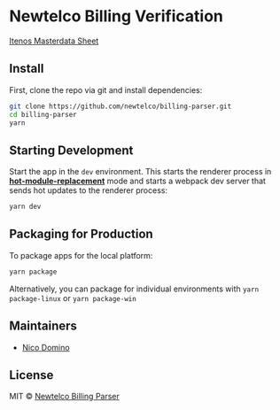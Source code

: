 # Newtelco Billing Verification

[Itenos Masterdata Sheet](https://docs.google.com/spreadsheets/d/1zA4HA3DCceRFqEIwkTTITGjxxEr8QaIDhRrEwFeKR2s/edit#gid=688542946)

## Install

First, clone the repo via git and install dependencies:

```bash
git clone https://github.com/newtelco/billing-parser.git
cd billing-parser
yarn
```

## Starting Development

Start the app in the `dev` environment. This starts the renderer process in [**hot-module-replacement**](https://webpack.js.org/guides/hmr-react/) mode and starts a webpack dev server that sends hot updates to the renderer process:

```bash
yarn dev
```

## Packaging for Production

To package apps for the local platform:

```bash
yarn package
```

Alternatively, you can package for individual environments with `yarn package-linux` or `yarn package-win`

## Maintainers

- [Nico Domino](https://github.com/ndom91)

## License

MIT © [Newtelco Billing Parser](https://github.com/newtelco/billing-parser)
